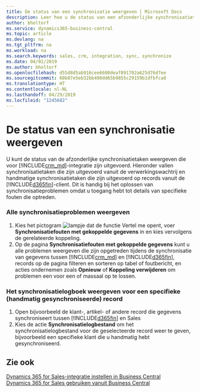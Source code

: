 ```yaml
---
title: De status van een synchronisatie weergeven | Microsoft Docs
description: Leer hoe u de status van een afzonderlijke synchronisatietaak weergeeft.
author: bholtorf
ms.service: dynamics365-business-central
ms.topic: article
ms.devlang: na
ms.tgt_pltfrm: na
ms.workload: na
ms.search.keywords: sales, crm, integration, sync, synchronize
ms.date: 04/01/2019
ms.author: bholtorf
ms.openlocfilehash: d55d8d5ab916cee6600deaf891702a625d76d7ee
ms.sourcegitcommit: 60b87e5eb32bb408dd65b9855c29159b1dfbfca8
ms.translationtype: HT
ms.contentlocale: nl-NL
ms.lasthandoff: 04/29/2019
ms.locfileid: "1245682"
---
```

# <a name="view-the-status-of-a-synchronization"></a>De status van een synchronisatie weergeven
U kunt de status van de afzonderlijke synchronisatietaken weergeven die voor [!INCLUDE[crm_md](includes/crm_md.md)]-integratie zijn uitgevoerd. Hieronder vallen synchronisatietaken die zijn uitgevoerd vanuit de verwerkingswachtrij en handmatige synchronisatietaken die zijn uitgevoerd op records vanuit de [!INCLUDE[d365fin](includes/d365fin_md.md)]-client. Dit is handig bij het oplossen van synchronisatieproblemen omdat u toegang hebt tot details van specifieke fouten die optreden.

### <a name="to-view-all-synchronization-issues"></a>Alle synchronisatieproblemen weergeven
1. Kies het pictogram ![lampje dat de functie Vertel me opent](media/ui-search/search_small.png "Vertel me wat u wilt doen"), voer **Synchronisatiefouten met gekoppelde gegevens** in en kies vervolgens de gerelateerde koppeling.
2. Op de pagina **Synchronisatiefouten met gekoppelde gegevens** kunt u alle problemen weergeven die zijn opgetreden tijdens de synchronisatie van gegevens tussen [!INCLUDE[crm_md](includes/crm_md.md)] en [!INCLUDE[d365fin](includes/d365fin_md.md)], records op de pagina filteren en sorteren op tabel of foutbericht, en acties ondernemen zoals **Opnieuw** of **Koppeling verwijderen** om problemen een voor een of massaal op te lossen.

### <a name="to-view-synchronization-log-for-specific-manually-synchronized-record"></a>Het synchronisatielogboek weergeven voor een specifieke (handmatig gesynchroniseerde) record
1. Open bijvoorbeeld de klant-, artikel- of andere record die gegevens synchroniseert tussen [!INCLUDE[d365fin](includes/d365fin_md.md)] en Sales
2. Kies de actie **Synchronisatielogbestand** om het synchronisatielogbestand voor de geselecteerde record weer te geven, bijvoorbeeld een specifieke klant die u handmatig hebt gesynchroniseerd.

## <a name="see-also"></a>Zie ook  
[Dynamics 365 for Sales-integratie instellen in Business Central](admin-setting-up-integration-with-dynamics-sales.md)  
[Dynamics 365 for Sales gebruiken vanuit Business Central](marketing-integrate-dynamicscrm.md)
